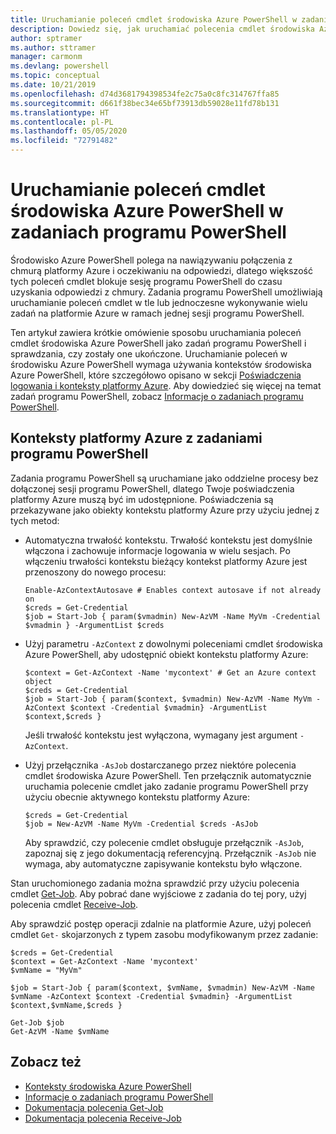 ```yaml
---
title: Uruchamianie poleceń cmdlet środowiska Azure PowerShell w zadaniach programu PowerShell
description: Dowiedz się, jak uruchamiać polecenia cmdlet środowiska Azure PowerShell równolegle lub jako zadania w tle przy użyciu opcji -AsJob i Start-Job.
author: sptramer
ms.author: sttramer
manager: carmonm
ms.devlang: powershell
ms.topic: conceptual
ms.date: 10/21/2019
ms.openlocfilehash: d74d3681794398534fe2c75a0c8fc314767ffa85
ms.sourcegitcommit: d661f38bec34e65bf73913db59028e11fd78b131
ms.translationtype: HT
ms.contentlocale: pl-PL
ms.lasthandoff: 05/05/2020
ms.locfileid: "72791482"
---
```

# <a name="run-azure-powershell-cmdlets-in-powershell-jobs"></a>Uruchamianie poleceń cmdlet środowiska Azure PowerShell w zadaniach programu PowerShell

Środowisko Azure PowerShell polega na nawiązywaniu połączenia z chmurą platformy Azure i oczekiwaniu na odpowiedzi, dlatego większość tych poleceń cmdlet blokuje sesję programu PowerShell do czasu uzyskania odpowiedzi z chmury.
Zadania programu PowerShell umożliwiają uruchamianie poleceń cmdlet w tle lub jednoczesne wykonywanie wielu zadań na platformie Azure w ramach jednej sesji programu PowerShell.

Ten artykuł zawiera krótkie omówienie sposobu uruchamiania poleceń cmdlet środowiska Azure PowerShell jako zadań programu PowerShell i sprawdzania, czy zostały one ukończone. Uruchamianie poleceń w środowisku Azure PowerShell wymaga używania kontekstów środowiska Azure PowerShell, które szczegółowo opisano w sekcji [Poświadczenia logowania i konteksty platformy Azure](context-persistence.md).
Aby dowiedzieć się więcej na temat zadań programu PowerShell, zobacz [Informacje o zadaniach programu PowerShell](/powershell/module/microsoft.powershell.core/about/about_jobs).

## <a name="azure-contexts-with-powershell-jobs"></a>Konteksty platformy Azure z zadaniami programu PowerShell

Zadania programu PowerShell są uruchamiane jako oddzielne procesy bez dołączonej sesji programu PowerShell, dlatego Twoje poświadczenia platformy Azure muszą być im udostępnione. Poświadczenia są przekazywane jako obiekty kontekstu platformy Azure przy użyciu jednej z tych metod:

* Automatyczna trwałość kontekstu. Trwałość kontekstu jest domyślnie włączona i zachowuje informacje logowania w wielu sesjach. Po włączeniu trwałości kontekstu bieżący kontekst platformy Azure jest przenoszony do nowego procesu:

  ```azurepowershell-interactive
  Enable-AzContextAutosave # Enables context autosave if not already on
  $creds = Get-Credential
  $job = Start-Job { param($vmadmin) New-AzVM -Name MyVm -Credential $vmadmin } -ArgumentList $creds
  ```

* Użyj parametru `-AzContext` z dowolnymi poleceniami cmdlet środowiska Azure PowerShell, aby udostępnić obiekt kontekstu platformy Azure:

  ```azurepowershell-interactive
  $context = Get-AzContext -Name 'mycontext' # Get an Azure context object
  $creds = Get-Credential
  $job = Start-Job { param($context, $vmadmin) New-AzVM -Name MyVm -AzContext $context -Credential $vmadmin} -ArgumentList $context,$creds }
  ```

  Jeśli trwałość kontekstu jest wyłączona, wymagany jest argument `-AzContext`.

* Użyj przełącznika `-AsJob` dostarczanego przez niektóre polecenia cmdlet środowiska Azure PowerShell. Ten przełącznik automatycznie uruchamia polecenie cmdlet jako zadanie programu PowerShell przy użyciu obecnie aktywnego kontekstu platformy Azure:

  ```azurepowershell-interactive
  $creds = Get-Credential
  $job = New-AzVM -Name MyVm -Credential $creds -AsJob
  ```

  Aby sprawdzić, czy polecenie cmdlet obsługuje przełącznik `-AsJob`, zapoznaj się z jego dokumentacją referencyjną. Przełącznik `-AsJob` nie wymaga, aby automatyczne zapisywanie kontekstu było włączone.

Stan uruchomionego zadania można sprawdzić przy użyciu polecenia cmdlet [Get-Job](/powershell/module/microsoft.powershell.core/get-job). Aby pobrać dane wyjściowe z zadania do tej pory, użyj polecenia cmdlet [Receive-Job](/powershell/module/microsoft.powershell.core/receive-job).

Aby sprawdzić postęp operacji zdalnie na platformie Azure, użyj poleceń cmdlet `Get-` skojarzonych z typem zasobu modyfikowanym przez zadanie:

```azurepowershell-interactive
$creds = Get-Credential
$context = Get-AzContext -Name 'mycontext'
$vmName = "MyVm"

$job = Start-Job { param($context, $vmName, $vmadmin) New-AzVM -Name $vmName -AzContext $context -Credential $vmadmin} -ArgumentList $context,$vmName,$creds }

Get-Job $job
Get-AzVM -Name $vmName
```

## <a name="see-also"></a>Zobacz też

* [Konteksty środowiska Azure PowerShell](context-persistence.md)
* [Informacje o zadaniach programu PowerShell](/powershell/module/microsoft.powershell.core/about/about_jobs)
* [Dokumentacja polecenia Get-Job](/powershell/module/microsoft.powershell.core/get-job)
* [Dokumentacja polecenia Receive-Job](/powershell/module/microsoft.powershell.core/receive-job)
